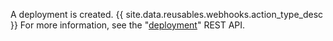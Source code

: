 A deployment is created. {{ site.data.reusables.webhooks.action_type_desc }} For more information, see the "[deployment](/v3/repos/deployments/#list-deployments)" REST API.